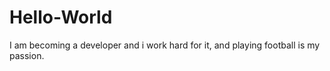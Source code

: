 # Hello-World
I am becoming a developer and i work hard for it,
and playing football is my passion.
